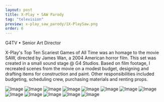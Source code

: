 ```yaml
---
layout: post
title: X-Play • SAW Parody
tag: "television"
preview: x-play_saw_parody/1X-PlaySaw.png
order: 6
---
```

G4TV • Senior Art Director

X-Play's Top Ten Scariest Games of All Time was an homage to the movie SAW, directed by James Wan, a 2004 American horror film. This set was created in a small sound stage @ G4 Studios.  Based on film footage, I recreated scenes from the movie on a modest budget, designing and drafting items for construction and paint. Other responsibilities included budgeting, scheduling crew, purchasing materials and renting props.

![Image](1X-PlaySaw.png)
![Image](2X-PlaySaw.png)
![Image](3X-PlaySaw.png)
![Image](4X-PlaySaw.png)
![Image](5X-PlaySaw.png)
![Image](6X-PlaySaw.png)
![Image](7X-PlaySaw.png)
![Image](8X-PlaySaw.png)
![Image](9X-PlaySaw.png)
![Image](10X-PlaySaw.png)
![Image](11X-PlaySaw.png)
![Image](12X-PlaySaw.png)
![Image](13X-PlaySaw.png)
